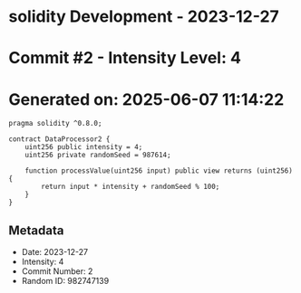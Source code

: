 ﻿# solidity Development - 2023-12-27
# Commit #2 - Intensity Level: 4
# Generated on: 2025-06-07 11:14:22
```solidity
pragma solidity ^0.8.0;

contract DataProcessor2 {
    uint256 public intensity = 4;
    uint256 private randomSeed = 987614;

    function processValue(uint256 input) public view returns (uint256) {
        return input * intensity + randomSeed % 100;
    }
}
```
## Metadata
- Date: 2023-12-27
- Intensity: 4
- Commit Number: 2
- Random ID: 982747139
